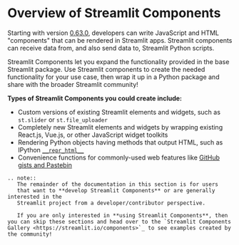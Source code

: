 # Overview of Streamlit Components

Starting with version [0.63.0](changelog.html#version-0-63-0), developers can write JavaScript and HTML "components" that can be rendered in Streamlit apps. Streamlit components can receive data from, and also send data to, Streamlit Python scripts.

Streamlit Components let you expand the functionality provided in the base Streamlit package. Use Streamlit components to create the needed functionality for your use case, then wrap it up in a Python package and share with the broader Streamlit community!

**Types of Streamlit Components you could create include:**

- Custom versions of existing Streamlit elements and widgets, such as `st.slider` or `st.file_uploader`
- Completely new Streamlit elements and widgets by wrapping existing React.js, Vue.js, or other JavaScript widget toolkits
- Rendering Python objects having methods that output HTML, such as IPython [`__repr_html__`](https://ipython.readthedocs.io/en/stable/config/integrating.html#rich-display)
- Convenience functions for commonly-used web features like [GitHub gists and Pastebin](https://github.com/randyzwitch/streamlit-embedcode)

```eval_rst
.. note::
   The remainder of the documentation in this section is for users
   that want to **develop Streamlit Components** or are generally interested in the
   Streamlit project from a developer/contributor perspective.

   If you are only interested in **using Streamlit Components**, then you can skip these sections and head over to the `Streamlit Components Gallery <https://streamlit.io/components>`_ to see examples created by the community!
```
